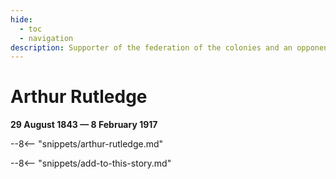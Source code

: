 ```yaml
---
hide:
  - toc
  - navigation
description: Supporter of the federation of the colonies and an opponent of the Northern Separatist movement
---
```


# Arthur Rutledge

**29 August 1843 — 8 February 1917**

--8<-- "snippets/arthur-rutledge.md"


--8<-- "snippets/add-to-this-story.md"